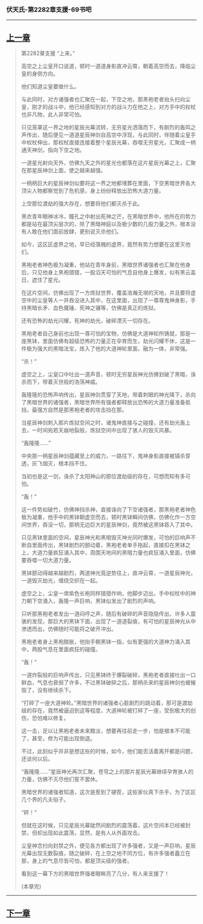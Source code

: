 ### 伏天氏-第2282章支援-69书吧

--------
[上一章](./a903c84babb7869a44a9c8dbf0267836.md)
--------


>
>
>
>第2282章支援
>“上来。”
>
>高空之上尘皇开口说道，顿时一道道身影直冲云霄，朝着高空而去，降临尘皇的身侧方向。
>
>他们知道尘皇要做什么。
>
>与此同时，对方诸强者也汇聚在一起，下空之地，那黑袍老者抬头扫向尘皇，刚才的战斗中，他已经感知到对方的战斗力在他之上，对方手中的权杖也非凡物，此人非常可怕。
>
>只见笼罩这一界之地的星辰光幕流转，无穷星光洒落而下，有剧烈的轰鸣之声传出，随后便见一道道星辰神剑自高空中浮现，与此同时，伴随着尘皇手中权杖伸出，那权杖直接连接着整个星辰光幕，吞噬无穷星光，汇聚成一柄通天神剑，指向下空之地。
>
>一道星光射向天外，仿佛九天之外的星光也都落在这片星辰光幕之上，汇聚在那星辰神剑上面，使之越来越强。
>
>一柄柄巨大的星辰神剑似要将这一界之地都埋葬在里面，下空黑暗世界各大顶尖人物都察觉到了危机感，身上纷纷释放出恐怖大道力量。
>
>上空那位渡劫的强大存在，想要将他们都灭杀于此。
>
>黑衣青年眼神冰冷，瞳孔之中射出死神之芒，在黑暗世界中，他所在的势力都是站在最顶尖层次的，除了黑暗神庭以及极少数的几股力量之外，根本没有人敢在他们面前放肆，更别说灭杀他们。
>
>如今，这区区虚界之地，早已经落魄的虚界，竟然有势力想要在这里灭他们。
>
>黑袍老者神色极为凝重，他站在青年身前，黑暗世界诸强者也汇聚在他身后，只见他身上黑袍猎猎，一股滔天可怕的气息自他身上爆发，似有黑云盖日，遮住了星光。
>
>在这片空间，仿佛出现了一方炼狱世界，覆盖浩瀚无垠的天地，并且要将虚空中的尘皇等人一并吞没进入其中，在这里面，出现了一尊尊鬼神身影，手持黑暗长矛、血色魔锤、死神之镰等，仿佛是真正的炼狱。
>
>还有恐怖的劫光闪耀，死神的劫光，破碎湮灭一切存在。
>
>黑袍老者自己身前也出现一尊可怕的宝物，仿佛是大道神轮所铸就，那是一座黑钵，里面仿佛有超级恐怖的力量正在孕育而生，劫光闪耀不休，这是一件极为强大的黑暗法宝，炼入了他的大道神轮里面，融为一体，非常强。
>
>“杀！”
>
>虚空之上，尘皇口中吐出一道声音，顿时无穷星辰神光仿佛划破了黑暗，诛杀而下，带着灭世般的浩荡神威。
>
>轰隆隆的恐怖声响传出，星辰神剑贯穿了天地，带着刺眼的神光降下，杀向了黑暗世界的诸强者，黑暗世界所有强者都释放出恐怖的大道力量准备抵挡，最强方自然是那黑袍老者的攻击挡在那。
>
>当星辰神剑刺入那片炼狱空间之时，诸鬼神直接与之碰撞，还有劫光轰上去，一时间宛若天崩地裂般，炼狱空间中出现了骇人的毁灭风暴。
>
>“轰隆隆……”
>
>中央那一柄星辰神剑蕴藏至上的威力，一路往下，鬼神身影直接被镇杀穿透，灰飞烟灭，根本挡不住。
>
>当初也是这一剑，诛杀了太阳神山的那位渡劫级的存在，可想而知有多可怕。
>
>“轰！”
>
>这一件势如破竹，仿佛神挡杀神，直接诛向了下空诸强者，那黑袍老者神色极为凝重，他手中的黑钵朝虚空而去，顿时黑钵瞬间仿佛，仿佛化作一方空间世界，吞没一切，那柄无边巨大的星辰神剑，竟然被这黑钵吞入了其中。
>
>只见黑钵里面的空间，星辰神光和黑暗毁灭神光同时爆发，可怕的巨响声不断自里面传出，黑钵剧烈的颤动着，黑袍老者单手拖起，直接扣在黑钵之上，大道力量疯狂涌入其中，周围天地间的黑暗力量也疯狂涌入里面，仿佛要吞噬一切大道力量。
>
>黑钵颤动得越来越剧烈，两道神光竟逆势往上，直冲云霄，一道星辰神光，一道毁灭劫光，缠绕交织在一起。
>
>虚空之上，尘皇一席紫色长袍同样猎猎作响，他脚步迈出，手中权杖中的神力朝下空涌入，轰隆一声巨响，黑钵似发出了剧烈的声响。
>
>只听那黑袍老者发出一道闷哼之声，随后有破碎的声音隐隐传出，许多人震骇的发现，那巨大的黑钵下面，出现了一道道裂痕，有可怕的星辰神光从中渗透而出，仿佛随时可能将之破开冲出。
>
>黑袍老者身上黑袍臌胀，他抬手朝黑钵一指，似有更强的大道神力涌入其中，两股气息在里面疯狂的碰撞。
>
>“轰！”
>
>一道炸裂般的巨响声传出，只见黑钵终于爆裂破碎，黑袍老者直接吐出一口鲜血，气息也衰弱了许多，不过黑钵破碎之后，那柄杀来的星辰神剑也被摧毁了，没有继续杀下。
>
>“打碎了一座大道神轮。”黑暗世界的诸强者心脏剧烈的跳动着，那可是渡劫级的存在，竟然被逼迫到这等程度，大道神轮被打碎了一座，受到极大的创伤，恐怕难以修复。
>
>这一击，足以让黑袍老者未来黯淡，想要再往前走一步，怕是根本不可能了，甚至，修为可能出现倒退。
>
>不过，此刻似乎并非是想这些的时候，如今，他们能否活着离开都是问题，还谈何以后。
>
>“轰隆隆……”星辰神光再次汇聚，苍穹之上的那片星辰光幕继续孕育骇人的力量，仿佛不灭尽他们誓不罢休。
>
>黑暗世界的诸强者知道，这次是惹到了硬茬，这些家伙真下杀手，为了区区几个界的凡夫俗子。
>
>“砰！”
>
>但就在这时候，只见星辰光幕陡然间剧烈的震荡着，这片空间本已经被封禁，但却出现如此震荡，显然，是有人从外面攻击。
>
>尘皇神念扫向封禁之外，便见各方都出现了许多强者，又是一声巨响，星辰光幕出现无数裂痕，随之破碎，在上空之地不同方位，有许多强者矗立在那，身上的气息尽皆可怕，都是顶尖级的强者。
>
>看到这一幕下方的黑暗世界强者眼眸亮了几分，有人来支援了！
>
>(本章完)
>
>

--------
[下一章](./8c5d1c945e5ff4aec918a147d6177607.md)
--------
